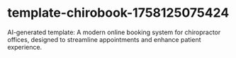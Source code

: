 # template-chirobook-1758125075424
AI-generated template: A modern online booking system for chiropractor offices, designed to streamline appointments and enhance patient experience.

